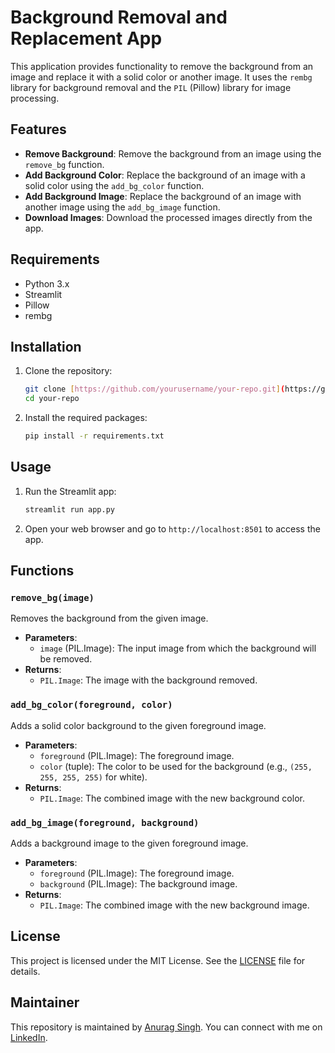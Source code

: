 # Background Removal and Replacement App

This application provides functionality to remove the background from an image and replace it with a solid color or another image. It uses the `rembg` library for background removal and the `PIL` (Pillow) library for image processing.

## Features

- **Remove Background**: Remove the background from an image using the `remove_bg` function.
- **Add Background Color**: Replace the background of an image with a solid color using the `add_bg_color` function.
- **Add Background Image**: Replace the background of an image with another image using the `add_bg_image` function.
- **Download Images**: Download the processed images directly from the app.

## Requirements

- Python 3.x
- Streamlit
- Pillow
- rembg

## Installation

1. Clone the repository:
    ```sh
    git clone [https://github.com/yourusername/your-repo.git](https://github.com/anurag-singh-9622/bgremover)
    cd your-repo
    ```

2. Install the required packages:
    ```sh
    pip install -r requirements.txt
    ```

## Usage

1. Run the Streamlit app:
    ```sh
    streamlit run app.py
    ```

2. Open your web browser and go to `http://localhost:8501` to access the app.

## Functions

### `remove_bg(image)`

Removes the background from the given image.

- **Parameters**: 
  - `image` (PIL.Image): The input image from which the background will be removed.
- **Returns**: 
  - `PIL.Image`: The image with the background removed.

### `add_bg_color(foreground, color)`

Adds a solid color background to the given foreground image.

- **Parameters**: 
  - `foreground` (PIL.Image): The foreground image.
  - `color` (tuple): The color to be used for the background (e.g., `(255, 255, 255, 255)` for white).
- **Returns**: 
  - `PIL.Image`: The combined image with the new background color.

### `add_bg_image(foreground, background)`

Adds a background image to the given foreground image.

- **Parameters**: 
  - `foreground` (PIL.Image): The foreground image.
  - `background` (PIL.Image): The background image.
- **Returns**: 
  - `PIL.Image`: The combined image with the new background image.

## License

This project is licensed under the MIT License. See the [LICENSE](LICENSE) file for details.

## Maintainer

This repository is maintained by [Anurag Singh](https://github.com/anurag-singh-9622/). You can connect with me on [LinkedIn](https://www.linkedin.com/in/anurag-singh9622/).
